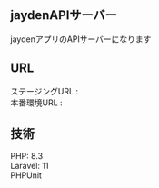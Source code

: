 ## jaydenAPIサーバー

jaydenアプリのAPIサーバーになります

## URL
ステージングURL :  <br />
本番環境URL :  <br />

## 技術
PHP: 8.3  <br />
Laravel: 11  <br />
PHPUnit  <br />
